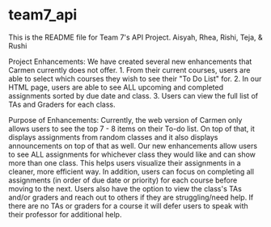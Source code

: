 # team7_api

This is the README file for Team 7's API Project.
Aisyah, Rhea, Rishi, Teja, & Rushi 

Project Enhancements:
We have created several new enhancements that Carmen currently does not offer. 
    1. From their current courses, users are able to select which courses they wish to see their "To Do List" for. 
    2. In our HTML page, users are able to see ALL upcoming and completed assignments sorted by due date and class. 
    3. Users can view the full list of TAs and Graders for each class. 


Purpose of Enhancements:
Currently, the web version of Carmen only allows users to see the top 7 - 8 items on their To-do list. On top of that, it displays assignments from random classes and it also displays announcements on top of that as well. Our new enhancements allow users to see ALL assignments for whichever class they would like and can show more than one class. This helps users visualize their assignments in a cleaner, more efficient way. In addition, users can focus on completing all assignments (in order of due date or priority) for each course before moving to the next. Users also have the option to view the class's TAs and/or graders and reach out to others if they are struggling/need help. If there are no TAs or graders for a course it will defer users to speak with their professor for additional help.
